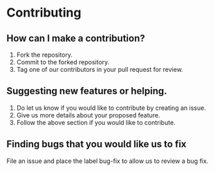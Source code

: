 # Contributing

## How can I make a contribution?
1. Fork the repository.
2. Commit to the forked repository.
3. Tag one of our contributors in your pull request for review.

## Suggesting new features or helping.
1. Do let us know if you would like to contribute by creating an issue.
2. Give us more details about your proposed feature.
3. Follow the above section if you would like to contribute.

## Finding bugs that you would like us to fix
File an issue and place the label bug-fix to allow us to review a bug fix.